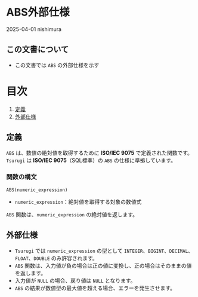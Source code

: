 # ABS外部仕様

2025-04-01 nishimura

## この文書について

* この文書では `ABS` の外部仕様を示す

# 目次

1. [定義](#定義)
2. [外部仕様](#外部仕様)

## 定義

`ABS` は、数値の絶対値を取得するために **ISO/IEC 9075** で定義された関数です。
`Tsurugi` は **ISO/IEC 9075**（SQL標準）の `ABS` の仕様に準拠しています。

### 関数の構文

```
ABS(numeric_expression)
```

* `numeric_expression`：絶対値を取得する対象の数値式

`ABS` 関数は、`numeric_expression` の絶対値を返します。

## 外部仕様

* `Tsurugi` では `numeric_expression` の型として `INTEGER`、`BIGINT`、`DECIMAL`、`FLOAT`、`DOUBLE` のみ許容されます。
* `ABS` 関数は、入力値が負の場合は正の値に変換し、正の場合はそのままの値を返します。
* 入力値が `NULL` の場合、戻り値は `NULL` となります。
* `ABS` の結果が数値型の最大値を超える場合、エラーを発生させます。
